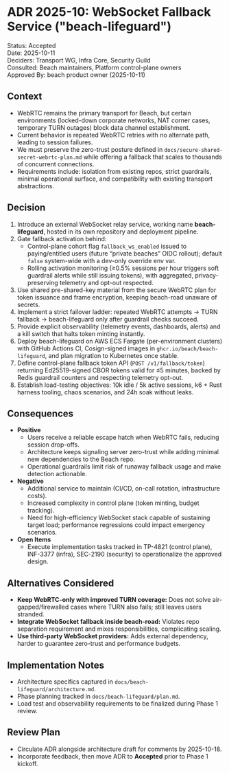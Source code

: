 # ADR 2025-10: WebSocket Fallback Service ("beach-lifeguard")

Status: Accepted  
Date: 2025-10-11  
Deciders: Transport WG, Infra Core, Security Guild  
Consulted: Beach maintainers, Platform control-plane owners  
Approved By: beach product owner (2025-10-11)

## Context
- WebRTC remains the primary transport for Beach, but certain environments (locked-down corporate networks, NAT corner cases, temporary TURN outages) block data channel establishment.
- Current behavior is repeated WebRTC retries with no alternate path, leading to session failures.
- We must preserve the zero-trust posture defined in `docs/secure-shared-secret-webrtc-plan.md` while offering a fallback that scales to thousands of concurrent connections.
- Requirements include: isolation from existing repos, strict guardrails, minimal operational surface, and compatibility with existing transport abstractions.

## Decision
1. Introduce an external WebSocket relay service, working name **beach-lifeguard**, hosted in its own repository and deployment pipeline.
2. Gate fallback activation behind:
   - Control-plane cohort flag `fallback_ws_enabled` issued to paying/entitled users (future “private beaches” OIDC rollout); default `false` system-wide with a dev-only override env var.
   - Rolling activation monitoring (≥0.5% sessions per hour triggers soft guardrail alerts while still issuing tokens), with aggregated, privacy-preserving telemetry and opt-out respected.
3. Use shared pre-shared-key material from the secure WebRTC plan for token issuance and frame encryption, keeping beach-road unaware of secrets.
4. Implement a strict failover ladder: repeated WebRTC attempts → TURN fallback → beach-lifeguard only after guardrail checks succeed.
5. Provide explicit observability (telemetry events, dashboards, alerts) and a kill switch that halts token minting instantly.
6. Deploy beach-lifeguard on AWS ECS Fargate (per-environment clusters) with GitHub Actions CI, Cosign-signed images in `ghcr.io/beach/beach-lifeguard`, and plan migration to Kubernetes once stable.
7. Define control-plane fallback token API (`POST /v1/fallback/token`) returning Ed25519-signed CBOR tokens valid for ≤5 minutes, backed by Redis guardrail counters and respecting telemetry opt-out.
8. Establish load-testing objectives: 10k idle / 5k active sessions, k6 + Rust harness tooling, chaos scenarios, and 24h soak without leaks.

## Consequences
- **Positive**
  - Users receive a reliable escape hatch when WebRTC fails, reducing session drop-offs.
  - Architecture keeps signaling server zero-trust while adding minimal new dependencies to the Beach repo.
  - Operational guardrails limit risk of runaway fallback usage and make detection actionable.
- **Negative**
  - Additional service to maintain (CI/CD, on-call rotation, infrastructure costs).
  - Increased complexity in control plane (token minting, budget tracking).
  - Need for high-efficiency WebSocket stack capable of sustaining target load; performance regressions could impact emergency scenarios.
- **Open Items**
  - Execute implementation tasks tracked in TP-4821 (control plane), INF-3377 (infra), SEC-2190 (security) to operationalize the approved design.

## Alternatives Considered
- **Keep WebRTC-only with improved TURN coverage:** Does not solve air-gapped/firewalled cases where TURN also fails; still leaves users stranded.
- **Integrate WebSocket fallback inside beach-road:** Violates repo separation requirement and mixes responsibilities, complicating scaling.
- **Use third-party WebSocket providers:** Adds external dependency, harder to guarantee zero-trust and performance budgets.

## Implementation Notes
- Architecture specifics captured in `docs/beach-lifeguard/architecture.md`.
- Phase planning tracked in `docs/beach-lifeguard/plan.md`.
- Load test and observability requirements to be finalized during Phase 1 review.

## Review Plan
- Circulate ADR alongside architecture draft for comments by 2025-10-18.
- Incorporate feedback, then move ADR to **Accepted** prior to Phase 1 kickoff.
